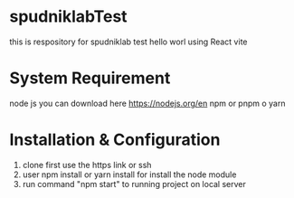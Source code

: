 # spudniklabTest
this is respository for spudniklab test hello worl using React vite

# System Requirement
 node js you can download here https://nodejs.org/en
 npm or pnpm o yarn

# Installation & Configuration
1. clone first use the https link or ssh
2. user npm install or yarn install for install the node module
3. run command "npm start" to running project on local server
